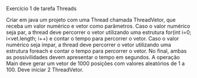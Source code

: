 Exercício 1 de tarefa Threads

Criar em java um projeto com uma Thread chamada ThreadVetor, que receba um valor numérico e vetor como parâmetros. Caso o valor numérico seja par, a thread deve percorrer o vetor utilizando uma estrutura for(int i=0; i<vet.length; i++) e contar o tempo para
percorrer o vetor. Caso o valor numérico seja ímpar, a thread deve percorrer o vetor utilizando uma estrutura foreach e contar o tempo para percorrer o vetor. No final, ambas as possivilidades devem apresentar o tempo em segundos. A operação Main deve gerar 
um vetor de 1000 posições com valores aleatórios de 1 a 100. Deve iniciar 2 ThreadVetor.
